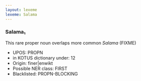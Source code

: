 ```yaml
---
layout: lexeme
lexeme: Salama
---
```


###  Salama₁

This rare proper noun overlaps more common *Salama* (FIXME)
* UPOS:  PROPN
* in KOTUS dictionary under:  12
* Origin:  finer|enwikt
* Possible NER class:  FIRST
* Blacklisted:  PROPN-BLOCKING

